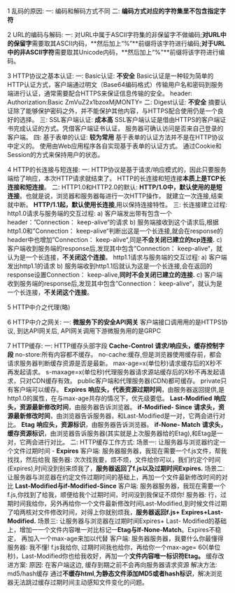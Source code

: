 1 乱码的原因:
    一: 编码和解码方式不同
    二: **编码方式对应的字符集里不包含指定字符**

2 URL的编码与解码:
    一: 
        对URL中属于ASCII字符集的非保留字不做编码;**对URL中的保留字**需要取其ASCII内码，**然后加上“%”**前缀将该字符进行编码;**对于URL中的非ASCII字符**需要取其Unicode内码，**然后加上“%"**前缀将该字符进行编码。
    
3 HTTP协议之基本认证:
    一: Basic认证: **不安全**
            Basic认证是一种较为简单的HTTP认证方式，客户端通过明文（Base64编码格式）传输用户名和密码到服务端进行认证，通常需要配合HTTPS来保证信息传输的安全。
            header: Authorization:Basic ZmVuZ2x1bzoxMjMONTY=
    二: Digest认证: **不安全**
            摘要认证除了能够保护密码之外，并不能保护其他内容，与HTTPS配合使用仍是一个良好的选择。
    三: SSL客户端认证: **成本高**
            SSL客户端认证是借由HTTPS的客户端证书完成认证的方式。凭借客户端证书认证， 服务器可确认访问是否来自己登录的客户端。
    四: 基于表单的认证: **较为常用**
            基于表单的认证方法并不是在HTTP协议中定义的。
            使用由Web应用程序各自实现基于表单的认证方式。
            通过Cookie和Session的方式来保持用户的状态。

4 HTTP的长连接与短连接:
    一: 
        HTTP协议是基于请求/响应模式的，因此只要服务端给了响应，本次HTTP请求就结束了。
        HTTP的长连接和短连接**本质上是TCP长连接和短连接**。
    二: HTTP1.0和HTTP2.0的默认:
            **HTTP/1.0中，默认使用的是短连接**。也就是说，浏览器和服务器每进行一次HTTP操作， 就建立一次连接,结束就中断。
            **HTTP/1.1起，默认使用长连接**,用以保持连接特性。
    三: 长连接建立过程:
            http1.0请求与服务端的交互过程:
                a)
                    客户端发出带有包含一个header：”Connection： keep-alive“的请求
                b)
                    服务端接收到这个请求后,根据http1.0和”Connection： keep-alive“判断出这是一个长连接,就会在response的header中也增加”Connection： keep-alive“,同是**不会关闭已建立的tcp连接.**
                c)
                    客户端收到服务端的response后,发现其中包含”Connection： keep-alive“，就认为是一个长连接，**不关闭这个连接**。
            http1.1请求与服务端的交互过程:
                a)
                    客户端发出http1.1的请求
                b)
                    服务端收到http1.1后就认为这是一个长连接,会在返回的response设置Connection： keep-alive,**同时不会关闭已建立的连接.**
                c)
                    客户端收到服务端的response后,发现其中包含”Connection： keep-alive“，就认为是一个长连接，**不关闭这个连接**。

5 HTTP中介之代理(略)

6 HTTP中介之网关:
    一: **微服务下的安全API网关**
            客户端接口调用用的是HTTPS协议, 到达API网关后, API网关调用下游微服务用的是GRPC

7 HTTP缓存:
    一: HTTP缓存头部字段
            **Cache-Control**
                **请求/响应头，缓存控制字段**
                no-store:所有内容都不缓存。
                no-cache:缓存,但是浏览器使用缓存前，都会请求服务器判断缓存资源是否是最新。
                max-age=x(单位秒)请求缓存后的X秒不再发起请求。
                s-maxage=x(单位秒)代理服务器请求源站缓存后的X秒不再发起请求，只对CDN缓存有效。
                public客户端和代理服务器(CDN)都可缓存。
                private只有客户端可以缓存。
            **Expires**
                **响应头，代表资源过期时间**，由服务器返回提供,是http1.0的属性，在与max-age共存的情况下，优先级要低。
            **Last-Modified**
                **响应头，资源最新修改时间**，由服务器告诉浏览器。
            **if-Modified- Since**
                **请求头，资源最新修改时间**，由浏览器告诉服务器，和Last-Modified是一对，它两会进行对比。
            **Etag**
                **响应头，资源标识**，由服务器告诉浏览器。
            **if-None- Match**
                **请求头，缓存资源标识**，由浏览器告诉服务器(其实就是上次服务器给的Etag),和Etag是一对，它两会进行对比。
    二: HTTP缓存工作方式:
            场景一: 让服务器与浏览器约定一个文件过期时间 - **Expires**
                客户端: 
                    服务器服务器，我现在需要一个f.js文件，帮我找找，然后给我
                服务器: 
                    次次找我要，烦不烦，文件给你可以，我们约定个时间(Expires),时间没到别来烦我了，**服务器返回了f.js以及过期时间Expires.**
            场景二: 
                让服务器与浏览器在约定文件过期时间的基础上，再加一个文件最新修改时间的对比 **Last-Modified与if-Modified-Since**
                客户端:
                    服务器服务器，我现在需要一个f.js,你找到了给我，顺便给我个过期时间，时间没到我保证不烦你!
                服务器:
                    行，过期时间我给你，另外再给你一个文件最新修改时间Last-Modified,到时候文件过期了咱两核对文件修改时间，对得上你就别烦我，**服务器返回f.js+ Expires+Last-Modified.**
            场景三:
                让服务器与浏览器在过期时间Expires+ Last- Modified的基础上，增加一一个文件内容唯一对比标记一**Etag与If-None-Match**。Expires不稳定， 再加入一个max-age来加以代替
                客户端:
                    服务器服务器，我要什么你最懂得
                服务器:
                    我不懂! f.js我给你, 过期时间我也给你，再给你一个max-age= 60(单位秒)，Last-Modified你也给我收好，再加一个**文件内容唯一标识符Etag。**
            缓存改进方案:
                原因:
                    在客户端这边, 缓存到期之前不会再向服务器请求资源
                解决方法:
                    md5/hash缓存
                        通过**不缓存html**,**为静态文件添加MD5或者hash标识**，解决浏览器无法跳过缓存过期时间主动感知文件变化的问题。











            

            


                













